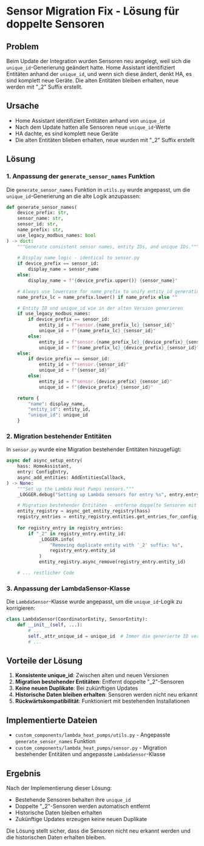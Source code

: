 # Sensor Migration Fix - Lösung für doppelte Sensoren

## Problem

Beim Update der Integration wurden Sensoren neu angelegt, weil sich die `unique_id`-Generierung geändert hatte. Home Assistant identifiziert Entitäten anhand der `unique_id`, und wenn sich diese ändert, denkt HA, es sind komplett neue Geräte. Die alten Entitäten bleiben erhalten, neue werden mit "_2" Suffix erstellt.

## Ursache

- Home Assistant identifiziert Entitäten anhand von `unique_id`
- Nach dem Update hatten alle Sensoren neue `unique_id`-Werte
- HA dachte, es sind komplett neue Geräte
- Die alten Entitäten blieben erhalten, neue wurden mit "_2" Suffix erstellt

## Lösung

### 1. Anpassung der `generate_sensor_names` Funktion

Die `generate_sensor_names` Funktion in `utils.py` wurde angepasst, um die `unique_id`-Generierung an die alte Logik anzupassen:

```python
def generate_sensor_names(
    device_prefix: str,
    sensor_name: str,
    sensor_id: str,
    name_prefix: str,
    use_legacy_modbus_names: bool
) -> dict:
    """Generate consistent sensor names, entity IDs, and unique IDs."""
    
    # Display name logic - identical to sensor.py
    if device_prefix == sensor_id:
        display_name = sensor_name
    else:
        display_name = f"{device_prefix.upper()} {sensor_name}"

    # Always use lowercase for name_prefix to unify entity_id generation
    name_prefix_lc = name_prefix.lower() if name_prefix else ""

    # Entity ID und unique_id wie in der alten Version generieren
    if use_legacy_modbus_names:
        if device_prefix == sensor_id:
            entity_id = f"sensor.{name_prefix_lc}_{sensor_id}"
            unique_id = f"{name_prefix_lc}_{sensor_id}"
        else:
            entity_id = f"sensor.{name_prefix_lc}_{device_prefix}_{sensor_id}"
            unique_id = f"{name_prefix_lc}_{device_prefix}_{sensor_id}"
    else:
        if device_prefix == sensor_id:
            entity_id = f"sensor.{sensor_id}"
            unique_id = f"{sensor_id}"
        else:
            entity_id = f"sensor.{device_prefix}_{sensor_id}"
            unique_id = f"{device_prefix}_{sensor_id}"

    return {
        "name": display_name,
        "entity_id": entity_id,
        "unique_id": unique_id
    }
```

### 2. Migration bestehender Entitäten

In `sensor.py` wurde eine Migration bestehender Entitäten hinzugefügt:

```python
async def async_setup_entry(
    hass: HomeAssistant,
    entry: ConfigEntry,
    async_add_entities: AddEntitiesCallback,
) -> None:
    """Set up the Lambda Heat Pumps sensors."""
    _LOGGER.debug("Setting up Lambda sensors for entry %s", entry.entry_id)

    # Migration bestehender Entitäten - entferne doppelte Sensoren mit "_2" Suffix
    entity_registry = async_get_entity_registry(hass)
    registry_entries = entity_registry.entities.get_entries_for_config_entry_id(entry.entry_id)
    
    for registry_entry in registry_entries:
        if "_2" in registry_entry.entity_id:
            _LOGGER.info(
                "Removing duplicate entity with '_2' suffix: %s",
                registry_entry.entity_id
            )
            entity_registry.async_remove(registry_entry.entity_id)

    # ... restlicher Code
```

### 3. Anpassung der LambdaSensor-Klasse

Die `LambdaSensor`-Klasse wurde angepasst, um die `unique_id`-Logik zu korrigieren:

```python
class LambdaSensor(CoordinatorEntity, SensorEntity):
    def __init__(self, ...):
        # ...
        self._attr_unique_id = unique_id  # Immer die generierte ID verwenden
        # ...
```

## Vorteile der Lösung

1. **Konsistente unique_id**: Zwischen alten und neuen Versionen
2. **Migration bestehender Entitäten**: Entfernt doppelte "_2"-Sensoren
3. **Keine neuen Duplikate**: Bei zukünftigen Updates
4. **Historische Daten bleiben erhalten**: Sensoren werden nicht neu erkannt
5. **Rückwärtskompatibilität**: Funktioniert mit bestehenden Installationen

## Implementierte Dateien

- `custom_components/lambda_heat_pumps/utils.py` - Angepasste `generate_sensor_names` Funktion
- `custom_components/lambda_heat_pumps/sensor.py` - Migration bestehender Entitäten und angepasste `LambdaSensor`-Klasse

## Ergebnis

Nach der Implementierung dieser Lösung:
- Bestehende Sensoren behalten ihre `unique_id`
- Doppelte "_2"-Sensoren werden automatisch entfernt
- Historische Daten bleiben erhalten
- Zukünftige Updates erzeugen keine neuen Duplikate

Die Lösung stellt sicher, dass die Sensoren nicht neu erkannt werden und die historischen Daten erhalten bleiben. 